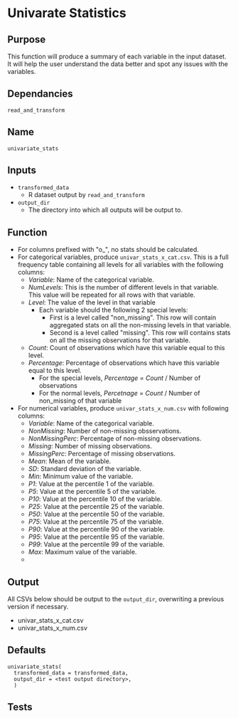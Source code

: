 # Univarate Statistics

## Purpose
This function will produce a summary of each variable in the input dataset. It will help the user understand the data better and spot any issues with the variables.  

## Dependancies
`read_and_transform`

## Name
`univariate_stats`

## Inputs
* `transformed_data`
  * R dataset output by `read_and_transform`
* `output_dir`
  * The directory into which all outputs will be output to.

## Function
* For columns prefixed with "o_", no stats should be calculated.
* For categorical variables, produce `univar_stats_x_cat.csv`. This is a full frequency table containing all levels for all variables with the following columns:
  * _Variable_: Name of the categorical variable.
  * _NumLevels_: This is the number of different levels in that variable. This value will be repeated for all rows with that variable.
  * _Level_: The value of the level in that variable
    * Each variable should the following 2 special levels:
      * First is a level called "non_missing". This row will contain aggregated stats on all the non-missing levels in that variable.
      * Second is a level called "missing". This row will contains stats on all the missing observations for that variable.
  * _Count_: Count of observations which have this variable equal to this level.
  * _Percentage_: Percentage of observations which have this variable equal to this level.
    * For the special levels, _Percentage_ = _Count_ / Number of observations
    * For the normal levels, _Percetnage_ = _Count_ / Number of non_missing of that variable
* For numerical variables, produce `univar_stats_x_num.csv` with following columns:
  * _Variable_: Name of the categorical variable.
  * _NonMissing_: Number of non-missing obsservations.
  * _NonMissingPerc_: Percentage of non-missing observations.
  * _Missing_: Number of missing observations.
  * _MissingPerc_: Percentage of missing observations.
  * _Mean_: Mean of the variable.
  * _SD_: Standard deviation of the variable.
  * _Min_: Minimum value of the variable.
  * _P1_: Value at the percentile 1 of the variable.
  * _P5_: Value at the percentile 5 of the variable.
  * _P10_: Value at the percentile 10 of the variable.
  * _P25_: Value at the percentile 25 of the variable.
  * _P50_: Value at the percentile 50 of the variable.
  * _P75_: Value at the percentile 75 of the variable.
  * _P90_: Value at the percentile 90 of the variable.
  * _P95_: Value at the percentile 95 of the variable.
  * _P99_: Value at the percentile 99 of the variable.
  * _Max_: Maximum value of the variable.
  * _<TO DO:DECILES>_
## Output
All CSVs below should be output to the `output_dir`, overwriting a previous version if necessary.
* univar_stats_x_cat.csv
* univar_stats_x_num.csv

## Defaults
```
univariate_stats(
  transformed_data = transformed_data,
  output_dir = <test output directory>,
  )  
```
## Tests
